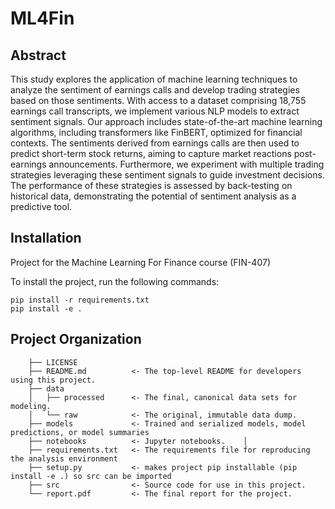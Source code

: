 # ML4Fin
## Abstract
This study explores the application of machine learning techniques to analyze the sentiment of earnings calls and develop trading strategies based on those sentiments. With access to a dataset comprising 18,755 earnings call transcripts, we implement various NLP models to extract sentiment signals. Our approach includes state-of-the-art machine learning algorithms, including transformers like FinBERT, optimized for financial contexts. The sentiments derived from earnings calls are then used to predict short-term stock returns, aiming to capture market reactions post-earnings announcements. Furthermore, we experiment with multiple trading strategies leveraging these sentiment signals to guide investment decisions. The performance of these strategies is assessed by back-testing on historical data, demonstrating the potential of sentiment analysis as a predictive tool.

## Installation
Project for the Machine Learning For Finance course (FIN-407)

To install the project, run the following commands:
```
pip install -r requirements.txt
pip install -e .
```

## Project Organization
```
    ├── LICENSE
    ├── README.md          <- The top-level README for developers using this project.
    ├── data
    │   ├── processed      <- The final, canonical data sets for modeling.
    │   └── raw            <- The original, immutable data dump.
    ├── models             <- Trained and serialized models, model predictions, or model summaries
    ├── notebooks          <- Jupyter notebooks.    │
    ├── requirements.txt   <- The requirements file for reproducing the analysis environment
    ├── setup.py           <- makes project pip installable (pip install -e .) so src can be imported
    ├── src                <- Source code for use in this project.
    └── report.pdf         <- The final report for the project.
```

